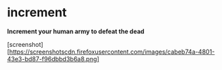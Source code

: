 # increment

**Increment your human army to defeat the dead**

[screenshot][https://screenshotscdn.firefoxusercontent.com/images/cabeb74a-4801-43e3-bd87-f96dbbd3b6a8.png]
